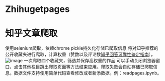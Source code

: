 # Zhihugetpages
# 知乎文章爬取
使用selenium爬取，依赖chrome
pickle持久化存储已爬取信息
将对知乎推荐的公开收藏夹进行爬取，计算权重（赞数以及评论数[知乎回答可靠性鉴定指南](https://zhuanlan.zhihu.com/p/374034735)）。
![image](https://user-images.githubusercontent.com/73327649/200157741-f620e535-b6be-494b-88a2-72e81f057b96.png)
一次爬取四个收藏夹，筛选并保存高权重的作品
可以手动关闭浏览器窗口，点击其他栏目跳出爬取页面等方法结束应用。爬取失败会自动存储已爬取信息。数据文件支持使用简单代码查看修改或者新添数据。例：readpages.ipynb。
